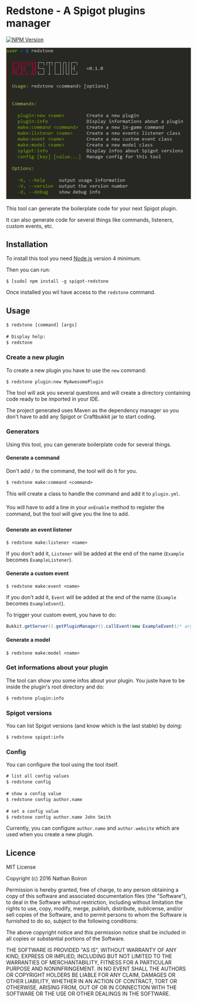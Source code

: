 # Redstone - A Spigot plugins manager

[![NPM Version](http://img.shields.io/npm/v/spigot-redstone.svg?style=flat)](https://www.npmjs.org/package/spigot-redstone)

![Demo](docs/demo.png)

This tool can generate the boilerplate code for your next Spigot plugin.

It can also generate code for several things like commands, listeners, custom events, etc.

## Installation

To install this tool you need [Node.js](https://nodejs.org/) version 4 minimum.

Then you can run:

```shell
$ [sudo] npm install -g spigot-redstone
```

Once installed you wil have access to the `redstone` command.

## Usage

```shell
$ redstone [command] [args]

# Display help:
$ redstone
```

### Create a new plugin

To create a new plugin you have to use the `new` command:

```shell
$ redstone plugin:new MyAwesomePlugin
```

The tool will ask you several questions and will create a directory containing
code ready to be imported in your IDE.

The project generated uses Maven as the dependency manager so you don't have to
add any Spigot or Craftbukkit jar to start coding.

### Generators

Using this tool, you can generate boilerplate code for several things.

#### Generate a command

Don't add `/` to the command, the tool will do it for you.

```shell
$ redstone make:command <command>
```

This will create a class to handle the command and add it to `plugin.yml`.

You will have to add a line in your `onEnable` method to register the command, but the
tool will give you the line to add.

#### Generate an event listener

```shell
$ redstone make:listener <name>
```

If you don't add it, `Listener` will be added at the end of the name (`Example` becomes `ExampleListener`).

#### Generate a custom event

```shell
$ redstone make:event <name>
```

If you don't add it, `Event` will be added at the end of the name (`Example` becomes `ExampleEvent`).

To trigger your custom event, you have to do:

```java
Bukkit.getServer().getPluginManager().callEvent(new ExampleEvent(/* args */));
```

#### Generate a model

```shell
$ redstone make:model <name>
```

### Get informations about your plugin

The tool can show you some infos about your plugin. You juste have to be inside
the plugin's root directory and do:

```shell
$ redstone plugin:info
```

### Spigot versions

You can list Spigot versions (and know which is the last stable) by doing:

```shell
$ redstone spigot:info
```

### Config

You can configure the tool using the tool itself.

```shell
# list all config values
$ redstone config

# show a config value
$ redstone config author.name

# set a config value
$ redstone config author.name John Smith
```

Currently, you can configure `author.name` and `author.website` which are used when you create a new plugin.

## Licence

MIT License

Copyright (c) 2016 Nathan Boiron

Permission is hereby granted, free of charge, to any person obtaining a copy of this software and associated documentation files (the "Software"), to deal in the Software without restriction, including without limitation the rights to use, copy, modify, merge, publish, distribute, sublicense, and/or sell copies of the Software, and to permit persons to whom the Software is furnished to do so, subject to the following conditions:

The above copyright notice and this permission notice shall be included in all copies or substantial portions of the Software.

THE SOFTWARE IS PROVIDED "AS IS", WITHOUT WARRANTY OF ANY KIND, EXPRESS OR IMPLIED, INCLUDING BUT NOT LIMITED TO THE WARRANTIES OF MERCHANTABILITY, FITNESS FOR A PARTICULAR PURPOSE AND NONINFRINGEMENT. IN NO EVENT SHALL THE AUTHORS OR COPYRIGHT HOLDERS BE LIABLE FOR ANY CLAIM, DAMAGES OR OTHER LIABILITY, WHETHER IN AN ACTION OF CONTRACT, TORT OR OTHERWISE, ARISING FROM, OUT OF OR IN CONNECTION WITH THE SOFTWARE OR THE USE OR OTHER DEALINGS IN THE SOFTWARE.
